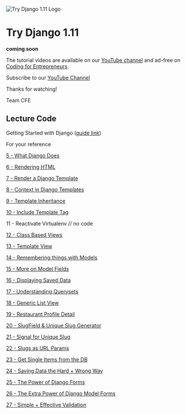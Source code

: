 ![Try Django 1.11 Logo](https://cfe2-static.s3-us-west-2.amazonaws.com/media/projects/try-django-111/images/share/try_django_1_11_share.png)

# Try Django 1.11

__coming soon__


The tutorial videos are available on our [YouTube channel](http://joincfe.com/youtube) and ad-free on [Coding for Entrepreneurs](http://joincfe.com/projects/).

Subscribe to our [YouTube Channel](http://joincfe.com/youtube)

Thanks for watching!

Team CFE


## Lecture Code

Getting Started with Django ([guide link](https://kirr.co/8mjnna))

For your reference

[5 - What Django Does](../../tree/720caed013d890e90a7f155965c747264bdcd37c)

[6 - Rendering HTML](../../tree/5abe4c102bdd6c182c3319763a462389c86e10e2)

[7 - Render a Django Template](../../tree/cbbc70cb115077a04195531b4d9d61631ccb387d)

[8 - Context in Django Templates](../../tree/36eeb84a68bf5a51c08d8d2b5671eaa2e3ed520d)

[9 - Template Inheritance](../../tree/01c54567daa8dda4b90df12a1b4a94e9b42c8206)

[10 - Include Template Tag](../../tree/6413d426f319669df9202fd98ec38f3e55d5df3b)

11 - Reactivate Virtualenv // no code 

[12 - Class Based Views](../../tree/cb9b19a3b08fd9af59c7f59eca1a3a68af410304)

[13 - Template View](../../tree/47a2ff1af57f3ab4156a5f4142cede762e6d5e4e)

[14 - Remembering things with Models](../../tree/df96b79cd3885e11ed0a91b29463739da5490a67)

[15 - More on Model Fields](../../tree/4e9dfaf954057eade4a7b70f931791cef5b9d639)

[16 - Displaying Saved Data](../../tree/84d7e1100f435ca1db9d3c29a7204756340fb6ed)

[17 - Understanding Querysets](../../tree/96e6c820a095f799caf1586e1380002851156fa4)

[18 - Generic List View](../../tree/26cc050bc69587622c8311504318f3565bd37e7e)

[19 - Restaurant Profile Detail](../../tree/03e4bad83cdb7e5fe1bf84c009cdecc6149374bf)

[20 - SlugField & Unique Slug Generator](../../tree/841ed24dcc21bef9be86d74d4ec30b8fe42ab376)

[21 - Signal for Unique Slug](../../tree/acc9519afefe36db48f233c58e06dbd6397d56b1)

[22 - Slugs as URL Params](../../tree/970f0e562cdf1c31d2b556bd0dd5b5c92b5bba71)

[23 - Get Single Items from the DB](../../tree/6fb730eefa0c73eec319144e6de9feee128a962b)

[24 - Saving Data the Hard + Wrong Way](../../tree/1f20ab14a4529cd4233bd7ca34e16f07cc427d09)

[25 - The Power of Django Forms](../../tree/ac75e86395e0e7fa0e33f832348f12f3efa43bac)

[26 - The Extra Power of Django Model Forms](../../tree/)

[27 - Simple + Effective Validation](../../tree/5d17143758ce9ac88d9a0f7a018ea816716d7fa8)

